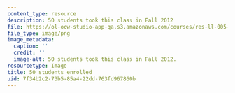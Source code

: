 ```yaml
---
content_type: resource
description: 50 students took this class in Fall 2012
file: https://ol-ocw-studio-app-qa.s3.amazonaws.com/courses/res-ll-005-mathematics-of-big-data-and-machine-learning-january-iap-2020/7f34b2c273b585a422dd763fd967860b_50.png
file_type: image/png
image_metadata:
  caption: ''
  credit: ''
  image-alt: 50 students took this class in Fall 2012.
resourcetype: Image
title: 50 students enrolled
uid: 7f34b2c2-73b5-85a4-22dd-763fd967860b
---
```


